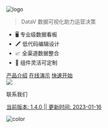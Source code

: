 ![logo](_media/logo.svg)

> DataV 数据可视化助力运营决策

- 🖥︎ 专业级数据看板
- 🖍 低代码编辑设计
- 📈 全渠道数据整合
- 🚀 组件灵活可定制

<div class='buttons'>
<a href='_media/file/datav.pdf' target='_blank' download="DataV产品介绍.pdf"><span>产品介绍</span></a>
<a href='http://114.115.215.240:18080/' target='_blank'><span>在线演示</span></a>
<a href='/#/docs/' target='_blank'><span>快速开始</span></a>
</div>



<!--体验移动端的弹框-->
<div class='mini_qr' id="kefu">
<img
  src='https://minio.pigx.vip/oss/1654697752.png'>
<p>联系我们</p>
</div>

<div class='beian' id="kefu">
<a href='http://beian.miit.gov.cn'>
<p>当前版本: 1.4.0  || 更新时间: 2023-01-16</p>
</a>
</div>

![color](#f0f0f0)
